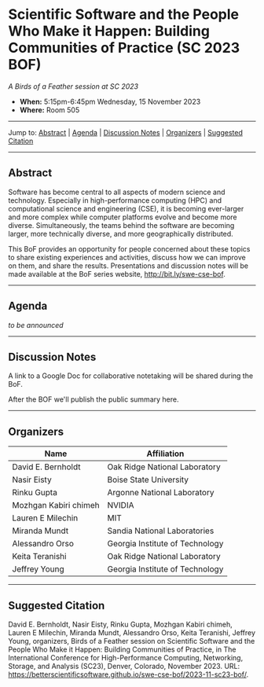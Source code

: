 # Scientific Software and the People Who Make it Happen: Building Communities of Practice (SC 2023 BOF)

<!-- Before the event -->
*A Birds of a Feather session at SC 2023*

* **When:** 5:15pm-6:45pm Wednesday, 15 November 2023
* **Where:** Room 505
<!-- end of before event section -->

<!-- After the event
*A Birds of a Feather session at SC 2023, on Wednesday, 15 November 2023*
     end of after event section -->

---

Jump to: [Abstract](#abstract) \| [Agenda](#agenda) \| [Discussion Notes](#discussion-notes) \| [Organizers](#organizers) \|  [Suggested Citation](#suggested-citation)

---

## Abstract

Software has become central to all aspects of modern science and technology. Especially in high-performance computing (HPC) and computational science and engineering (CSE), it is becoming ever-larger and more complex while computer platforms evolve and become more diverse. Simultaneously, the teams behind the software are becoming larger, more technically diverse, and more geographically distributed.

This BoF provides an opportunity for people concerned about these topics to share existing experiences and activities, discuss how we can improve on them, and share the results. Presentations and discussion notes will be made available at the BoF series website, <http://bit.ly/swe-cse-bof>.

---

## Agenda

<!-- before agenda is finalized -->

*to be announced*

<!-- end of before agenda section -->

<!-- after agenda is finalized 
| Time | Title (link to slides) | Speaker/Moderator | Affiliation
| -----|------------------------|-------------------|------------
| 5 min | **[Introduction and Goals](00-dubey-intro.pdf)** | Anshu Dubey | Argonne National Laboratory
| | **Lightning Talks** | Claire Wyatt | Juelich Supercomputing Centre
| 3 min | [RSE Strategy](01-cohen-strategy.pdf) | Jeremy Cohen | Imperial College London
| 3 min | [Hardware and Enabling Software ExCALIBUR benchmarking effort](02-deakin-excalibur.pdf) | Tom Deakin | Bristol University
| 3 min | [The Emerging DOE Software Sustainability Initiative](03-dubey-sustainability.pdf) | Anshu Dubey | Argonne National Laboratory
| 3 min | [Understanding and Nurturing an Integrated Vision for Education in RSE and HPC (UNIVERSE-HPC)](04-fillinger-education.pdf) | Weronika Fillinger | EPCC
| 40 min | **General Discussion** | Anshu Dubey | Argonne National Laboratory
| 3 min | **Wrap-Up and Next Steps** | Anshu Dubey | Argonne National Laboratory
  end of after agenda is finalized section -->

---

<!-- Before the event -->
## Discussion Notes

A link to a Google Doc for collaborative notetaking will be shared during the BoF.

After the BOF we'll publish the public summary here.
<!-- end of before event section -->

<!-- After the event
## Discussion Notes

Unfortunately, we were not able to capture notes from this session.
    end of after the event section -->

---

## Organizers

Name | Affiliation
-----|------------
David E. Bernholdt | Oak Ridge National Laboratory
Nasir Eisty | Boise State University
Rinku Gupta | Argonne National Laboratory
Mozhgan Kabiri chimeh | NVIDIA
Lauren E Milechin | MIT
Miranda Mundt | Sandia National Laboratories
Alessandro Orso | Georgia Institute of Technology
Keita Teranishi | Oak Ridge National Laboratory
Jeffrey Young | Georgia Institute of Technology

---

## Suggested Citation

David E. Bernholdt,
Nasir Eisty,
Rinku Gupta,
Mozhgan Kabiri chimeh,
Lauren E Milechin,
Miranda Mundt,
Alessandro Orso,
Keita Teranishi,
Jeffrey Young,
organizers, Birds of a Feather session on
Scientific Software and the People Who Make it Happen: Building Communities of Practice, 
in The International Conference for High-Performance Computing, Networking, Storage, and Analysis (SC23), Denver, Colorado, November 2023. 
URL: <https://betterscientificsoftware.github.io/swe-cse-bof/2023-11-sc23-bof/>.